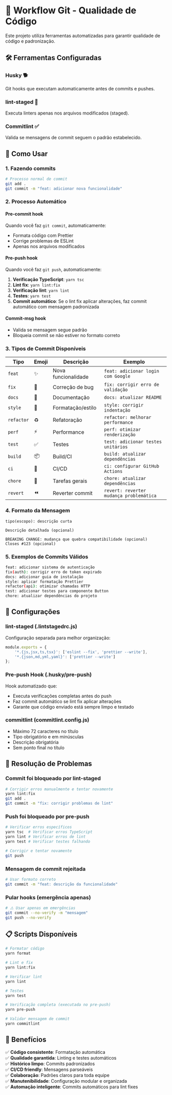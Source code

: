 # 🔧 Workflow Git - Qualidade de Código

Este projeto utiliza ferramentas automatizadas para garantir qualidade de código e padronização.

## 🛠️ Ferramentas Configuradas

### **Husky** 🐕

Git hooks que executam automaticamente antes de commits e pushes.

### **lint-staged** 🧹

Executa linters apenas nos arquivos modificados (staged).

### **Commitlint** ✅

Valida se mensagens de commit seguem o padrão estabelecido.

## 🚀 Como Usar

### **1. Fazendo commits**

```bash
# Processo normal de commit
git add .
git commit -m "feat: adicionar nova funcionalidade"
```

### **2. Processo Automático**

#### **Pre-commit hook**

Quando você faz `git commit`, automaticamente:

- Formata código com Prettier
- Corrige problemas de ESLint
- Apenas nos arquivos modificados

#### **Pre-push hook**

Quando você faz `git push`, automaticamente:

1. **Verificação TypeScript**: `yarn tsc`
2. **Lint fix**: `yarn lint:fix`
3. **Verificação lint**: `yarn lint`
4. **Testes**: `yarn test`
5. **Commit automático**: Se o lint fix aplicar alterações, faz commit automático com mensagem padronizada

#### **Commit-msg hook**

- Valida se mensagem segue padrão
- Bloqueia commit se não estiver no formato correto

### **3. Tipos de Commit Disponíveis**

| Tipo       | Emoji | Descrição           | Exemplo                                 |
| ---------- | ----- | ------------------- | --------------------------------------- |
| `feat`     | ✨    | Nova funcionalidade | `feat: adicionar login com Google`      |
| `fix`      | 🐛    | Correção de bug     | `fix: corrigir erro de validação`       |
| `docs`     | 📝    | Documentação        | `docs: atualizar README`                |
| `style`    | 💄    | Formatação/estilo   | `style: corrigir indentação`            |
| `refactor` | ♻️    | Refatoração         | `refactor: melhorar performance`        |
| `perf`     | ⚡    | Performance         | `perf: otimizar renderização`           |
| `test`     | ✅    | Testes              | `test: adicionar testes unitários`      |
| `build`    | 📦    | Build/CI            | `build: atualizar dependências`         |
| `ci`       | 👷    | CI/CD               | `ci: configurar GitHub Actions`         |
| `chore`    | 🔧    | Tarefas gerais      | `chore: atualizar dependências`         |
| `revert`   | ⏪    | Reverter commit     | `revert: reverter mudança problemática` |

### **4. Formato da Mensagem**

```
tipo(escopo): descrição curta

Descrição detalhada (opcional)

BREAKING CHANGE: mudança que quebra compatibilidade (opcional)
Closes #123 (opcional)
```

### **5. Exemplos de Commits Válidos**

```bash
feat: adicionar sistema de autenticação
fix(auth): corrigir erro de token expirado
docs: adicionar guia de instalação
style: aplicar formatação Prettier
refactor(api): otimizar chamadas HTTP
test: adicionar testes para componente Button
chore: atualizar dependências do projeto
```

## 🔧 Configurações

### **lint-staged** (.lintstagedrc.js)

Configuração separada para melhor organização:

```javascript
module.exports = {
    '*.{js,jsx,ts,tsx}': ['eslint --fix', 'prettier --write'],
    '*.{json,md,yml,yaml}': ['prettier --write']
};
```

### **Pre-push Hook** (.husky/pre-push)

Hook automatizado que:

- Executa verificações completas antes do push
- Faz commit automático se lint fix aplicar alterações
- Garante que código enviado está sempre limpo e testado

### **commitlint** (commitlint.config.js)

- Máximo 72 caracteres no título
- Tipo obrigatório e em minúsculas
- Descrição obrigatória
- Sem ponto final no título

## 🚨 Resolução de Problemas

### **Commit foi bloqueado por lint-staged**

```bash
# Corrigir erros manualmente e tentar novamente
yarn lint:fix
git add .
git commit -m "fix: corrigir problemas de lint"
```

### **Push foi bloqueado por pre-push**

```bash
# Verificar erros específicos
yarn tsc  # Verificar erros TypeScript
yarn lint # Verificar erros de lint
yarn test # Verificar testes falhando

# Corrigir e tentar novamente
git push
```

### **Mensagem de commit rejeitada**

```bash
# Usar formato correto
git commit -m "feat: descrição da funcionalidade"
```

### **Pular hooks (emergência apenas)**

```bash
# ⚠️ Usar apenas em emergências
git commit --no-verify -m "mensagem"
git push --no-verify
```

## 📋 Scripts Disponíveis

```bash
# Formatar código
yarn format

# Lint e fix
yarn lint:fix

# Verificar lint
yarn lint

# Testes
yarn test

# Verificação completa (executada no pre-push)
yarn pre-push

# Validar mensagem de commit
yarn commitlint
```

## 🎯 Benefícios

✅ **Código consistente**: Formatação automática  
✅ **Qualidade garantida**: Linting e testes automáticos  
✅ **Histórico limpo**: Commits padronizados  
✅ **CI/CD friendly**: Mensagens parseáveis  
✅ **Colaboração**: Padrões claros para toda equipe  
✅ **Manutenibilidade**: Configuração modular e organizada  
✅ **Automação inteligente**: Commits automáticos para lint fixes

